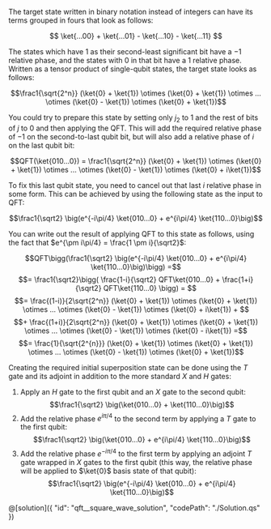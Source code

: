 The target state written in binary notation instead of integers can have its terms grouped in fours that look as follows:

$$ \ket{...00} + \ket{...01} - \ket{...10} - \ket{...11} $$

The states which have $1$ as their second-least significant bit have a $-1$ relative phase, and the states with $0$ in that bit have a $1$ relative phase. Written as a tensor product of single-qubit states, the target state looks as follows:

$$\frac1{\sqrt{2^n}} (\ket{0} + \ket{1}) \otimes (\ket{0} + \ket{1}) \otimes ... \otimes (\ket{0} - \ket{1}) \otimes (\ket{0} + \ket{1})$$

You could try to prepare this state by setting only $j_2$ to $1$ and the rest of bits of $j$ to $0$ and then applying the QFT. This will add the required relative phase of $-1$ on the second-to-last qubit bit, but will also add a relative phase of $i$ on the last qubit bit:

$$QFT(\ket{010...0}) = \frac1{\sqrt{2^n}} (\ket{0} + \ket{1}) \otimes (\ket{0} + \ket{1}) \otimes ... \otimes (\ket{0} - \ket{1}) \otimes (\ket{0} + i\ket{1})$$

To fix this last qubit state, you need to cancel out that last $i$ relative phase in some form. This can be achieved by using the following state as the input to QFT:

$$\frac1{\sqrt2} \big(e^{-i\pi/4} \ket{010...0} + e^{i\pi/4} \ket{110...0}\big)$$

You can write out the result of applying QFT to this state as follows, using the fact that $e^{\pm i\pi/4} = \frac{1 \pm i}{\sqrt2}$:

$$QFT\bigg(\frac1{\sqrt2} \big(e^{-i\pi/4} \ket{010...0} + e^{i\pi/4} \ket{110...0}\big)\bigg) =$$
$$= \frac1{\sqrt2}\bigg( \frac{1-i}{\sqrt2} QFT\ket{010...0} + \frac{1+i}{\sqrt2} QFT\ket{110...0} \bigg) = $$
$$= \frac{(1-i)}{2\sqrt{2^n}} (\ket{0} + \ket{1}) \otimes (\ket{0} + \ket{1}) \otimes ... \otimes (\ket{0} - \ket{1}) \otimes (\ket{0} + i\ket{1}) + $$
$$+ \frac{(1+i)}{2\sqrt{2^n}} (\ket{0} + \ket{1}) \otimes (\ket{0} + \ket{1}) \otimes ... \otimes (\ket{0} - \ket{1}) \otimes (\ket{0} - i\ket{1}) =$$
$$= \frac{1}{\sqrt{2^{n}}} (\ket{0} + \ket{1}) \otimes (\ket{0} + \ket{1}) \otimes ... \otimes (\ket{0} - \ket{1}) \otimes (\ket{0} + \ket{1})$$
 
Creating the required initial superposition state can be done using the $T$ gate and its adjoint in addition to the more standard $X$ and $H$ gates:

1. Apply an $H$ gate to the first qubit and an $X$ gate to the second qubit:
   $$\frac1{\sqrt2} \big(\ket{010...0} + \ket{110...0}\big)$$
2. Add the relative phase $e^{i\pi/4}$ to the second term by applying a $T$ gate to the first qubit:
   $$\frac1{\sqrt2} \big(\ket{010...0} + e^{i\pi/4} \ket{110...0}\big)$$
3. Add the relative phase $e^{-i\pi/4}$ to the first term by applying an adjoint $T$ gate wrapped in $X$ gates to the first qubit (this way, the relative phase will be applied to $\ket{0}$ basis state of that qubit):
   $$\frac1{\sqrt2} \big(e^{-i\pi/4} \ket{010...0} + e^{i\pi/4} \ket{110...0}\big)$$


@[solution]({
    "id": "qft__square_wave_solution",
    "codePath": "./Solution.qs"
})
